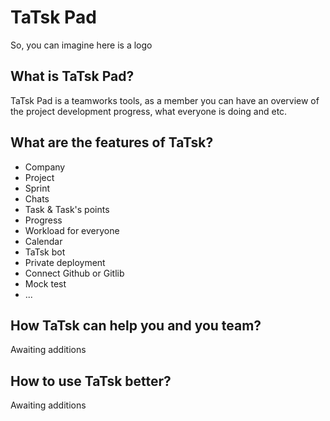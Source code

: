 # TaTsk Pad

So, you can imagine here is a logo

## What is TaTsk Pad?

TaTsk Pad is a teamworks tools, as a member you can have an overview of the project development progress, what everyone is doing and etc.

## What are the features of TaTsk?

- Company
- Project
- Sprint
- Chats
- Task & Task's points
- Progress
- Workload for everyone
- Calendar
- TaTsk bot
- Private deployment
- Connect Github or Gitlib
- Mock test
- ...

## How TaTsk can help you and you team?

Awaiting additions

## How to use TaTsk better?

Awaiting additions